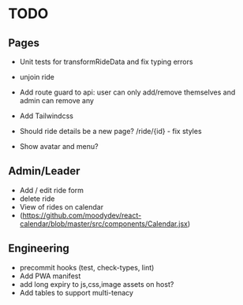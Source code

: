 # TODO

## Pages

- Unit tests for transformRideData and fix typing errors

- unjoin ride
- Add route guard to api: user can only add/remove themselves and admin can remove any
- Add Tailwindcss
- Should ride details be a new page? /ride/{id} - fix styles
- Show avatar and menu?

## Admin/Leader

- Add / edit ride form
- delete ride
- View of rides on calendar
- (https://github.com/moodydev/react-calendar/blob/master/src/components/Calendar.jsx)

## Engineering

- precommit hooks (test, check-types, lint)
- Add PWA manifest
- add long expiry to js,css,image assets on host?
- Add tables to support multi-tenacy
